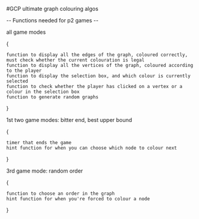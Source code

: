 #GCP
ultimate graph colouring algos


-- Functions needed for p2 games --


all game modes

{

	function to display all the edges of the graph, coloured correctly, must check whether the current colouration is legal
	function to display all the vertices of the graph, coloured according to the player
	function to display the selection box, and which colour is currently selected
	function to check whether the player has clicked on a vertex or a colour in the selection box
	function to generate random graphs

}

1st two game modes: bitter end, best upper bound

{

	timer that ends the game
	hint function for when you can choose which node to colour next
	
}

3rd game mode: random order

{

	function to choose an order in the graph
	hint function for when you're forced to colour a node
	
}

